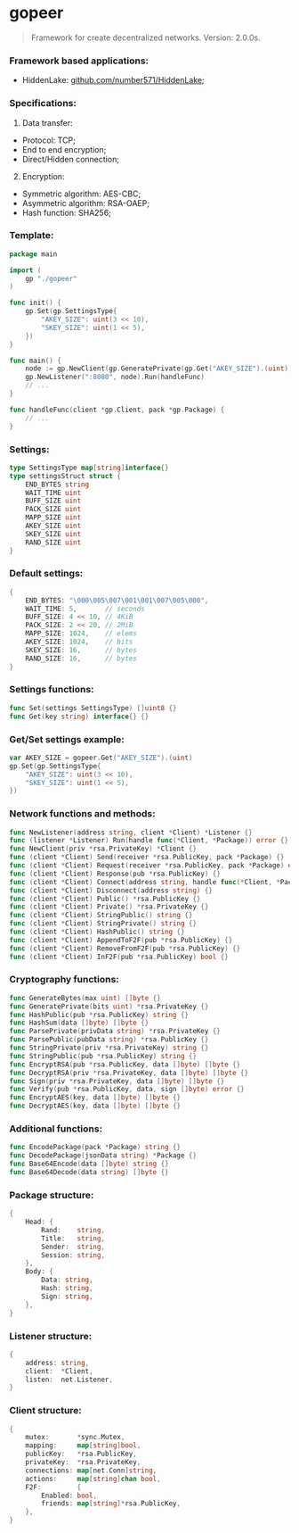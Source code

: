# gopeer
> Framework for create decentralized networks. Version: 2.0.0s.

### Framework based applications:
* HiddenLake: [github.com/number571/HiddenLake](https://github.com/number571/HiddenLake "F2F network");

### Specifications:
1. Data transfer:
* Protocol: TCP;
* End to end encryption;
* Direct/Hidden connection;
2. Encryption:
* Symmetric algorithm: AES-CBC;
* Asymmetric algorithm: RSA-OAEP;
* Hash function: SHA256;

### Template:
```go
package main

import (
    gp "./gopeer"
)

func init() {
    gp.Set(gp.SettingsType{
        "AKEY_SIZE": uint(3 << 10),
        "SKEY_SIZE": uint(1 << 5),
    })
}

func main() {
    node := gp.NewClient(gp.GeneratePrivate(gp.Get("AKEY_SIZE").(uint)))
    gp.NewListener(":8080", node).Run(handleFunc)
    // ...
}

func handleFunc(client *gp.Client, pack *gp.Package) {
    // ...
}
```

### Settings:
```go
type SettingsType map[string]interface{}
type settingsStruct struct {
    END_BYTES string
    WAIT_TIME uint
    BUFF_SIZE uint
    PACK_SIZE uint
    MAPP_SIZE uint
    AKEY_SIZE uint
    SKEY_SIZE uint
    RAND_SIZE uint
}
```

### Default settings:
```go
{
    END_BYTES: "\000\005\007\001\001\007\005\000",
    WAIT_TIME: 5,       // seconds
    BUFF_SIZE: 4 << 10, // 4KiB
    PACK_SIZE: 2 << 20, // 2MiB
    MAPP_SIZE: 1024,    // elems
    AKEY_SIZE: 1024,    // bits
    SKEY_SIZE: 16,      // bytes
    RAND_SIZE: 16,      // bytes
}
```

### Settings functions:
```go
func Set(settings SettingsType) []uint8 {}
func Get(key string) interface{} {}
```

### Get/Set settings example:
```go
var AKEY_SIZE = gopeer.Get("AKEY_SIZE").(uint)
gp.Set(gp.SettingsType{
    "AKEY_SIZE": uint(3 << 10),
    "SKEY_SIZE": uint(1 << 5),
})
```

### Network functions and methods:
```go
func NewListener(address string, client *Client) *Listener {}
func (listener *Listener) Run(handle func(*Client, *Package)) error {}
func NewClient(priv *rsa.PrivateKey) *Client {}
func (client *Client) Send(receiver *rsa.PublicKey, pack *Package) {}
func (client *Client) Request(receiver *rsa.PublicKey, pack *Package) error {}
func (client *Client) Response(pub *rsa.PublicKey) {}
func (client *Client) Connect(address string, handle func(*Client, *Package)) error {}
func (client *Client) Disconnect(address string) {}
func (client *Client) Public() *rsa.PublicKey {}
func (client *Client) Private() *rsa.PrivateKey {}
func (client *Client) StringPublic() string {}
func (client *Client) StringPrivate() string {}
func (client *Client) HashPublic() string {}
func (client *Client) AppendToF2F(pub *rsa.PublicKey) {}
func (client *Client) RemoveFromF2F(pub *rsa.PublicKey) {}
func (client *Client) InF2F(pub *rsa.PublicKey) bool {}
```

### Cryptography functions:
```go
func GenerateBytes(max uint) []byte {}
func GeneratePrivate(bits uint) *rsa.PrivateKey {}
func HashPublic(pub *rsa.PublicKey) string {}
func HashSum(data []byte) []byte {}
func ParsePrivate(privData string) *rsa.PrivateKey {}
func ParsePublic(pubData string) *rsa.PublicKey {}
func StringPrivate(priv *rsa.PrivateKey) string {}
func StringPublic(pub *rsa.PublicKey) string {}
func EncryptRSA(pub *rsa.PublicKey, data []byte) []byte {}
func DecryptRSA(priv *rsa.PrivateKey, data []byte) []byte {}
func Sign(priv *rsa.PrivateKey, data []byte) []byte {}
func Verify(pub *rsa.PublicKey, data, sign []byte) error {}
func EncryptAES(key, data []byte) []byte {}
func DecryptAES(key, data []byte) []byte {}
```

### Additional functions:
```go
func EncodePackage(pack *Package) string {}
func DecodePackage(jsonData string) *Package {}
func Base64Encode(data []byte) string {}
func Base64Decode(data string) []byte {}
```

### Package structure:
```go
{
    Head: {
        Rand:    string,
        Title:   string,
        Sender:  string,
        Session: string,
    },
    Body: {
        Data: string,
        Hash: string,
        Sign: string,
    },
}
```

### Listener structure:
```go
{
    address: string,
    client:  *Client,
    listen:  net.Listener,
}
```

### Client structure:
```go
{
    mutex:       *sync.Mutex,
    mapping:     map[string]bool,
    publicKey:   *rsa.PublicKey,
    privateKey:  *rsa.PrivateKey,
    connections: map[net.Conn]string,
    actions:     map[string]chan bool,
    F2F:         {
        Enabled: bool,
        friends: map[string]*rsa.PublicKey,
    },
}
```
